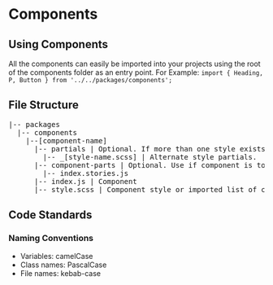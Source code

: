 # Components

## Using Components
All the components can easily be imported into your projects using the root of the components folder as an entry point.
For Example: `import { Heading, P, Button } from '../../packages/components';`

## File Structure

<pre>
|-- packages
  |-- components
    |--[component-name]
      |-- partials | Optional. If more than one style exists they should be separated and independent.
        |-- _[style-name.scss] | Alternate style partials.
      |-- component-parts | Optional. Use if component is too overly complex to address in a single root index.js file.
        |-- index.stories.js
      |-- index.js | Component
      |-- style.scss | Component style or imported list of component styles from partials directory 
</pre>

## Code Standards

### Naming Conventions
- Variables: camelCase 
- Class names: PascalCase
- File names: kebab-case
